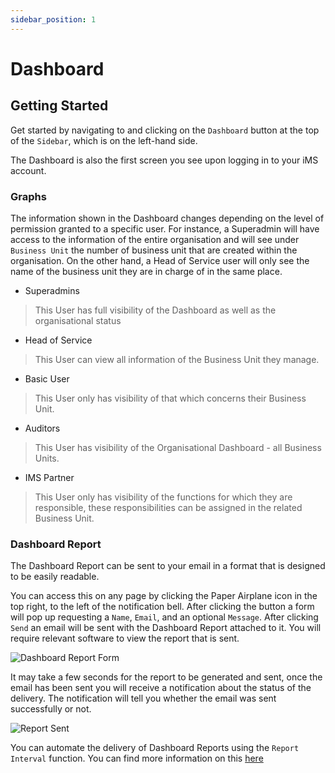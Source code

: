 ```yaml
---
sidebar_position: 1
---
```


# Dashboard

## Getting Started

Get started by navigating to and clicking on the `Dashboard` button at the top of the `Sidebar`, which is on the left-hand side.

The Dashboard is also the first screen you see upon logging in to your iMS account.

### Graphs

The information shown in the Dashboard changes depending on the level of permission granted to a specific user. For instance, a Superadmin will have access to the information of the entire organisation and will see under `Business Unit` the number of business unit that are created within the organisation. On the other hand, a Head of Service user will only see the name of the business unit they are in charge of in the same place.

+ Superadmins

>This User has full visibility of the Dashboard as well as the organisational status

+ Head of Service 

>This User can view all information of the Business Unit they manage.

+ Basic User

>This User only has visibility of that which concerns their Business Unit.

+ Auditors

>This User has visibility of the Organisational Dashboard - all Business Units.

+ IMS Partner

>This User only has visibility of the functions for which they are responsible, these responsibilities can be assigned in the related Business Unit.

### Dashboard Report

The Dashboard Report can be sent to your email in a format that is designed to be easily readable.

You can access this on any page by clicking the Paper Airplane icon in the top right, to the left of the notification bell. After clicking the button a form will pop up requesting a `Name`, `Email`, and an optional `Message`. After clicking `Send` an email will be sent with the Dashboard Report attached to it. You will require relevant software to view the report that is sent.

<img src="/img/DocImg/General Information/Dashboard/Dashboard_Report_Form.png" alt="Dashboard Report Form" class="center" />

It may take a few seconds for the report to be generated and sent, once the email has been sent you will receive a notification about the status of the delivery. The notification will tell you whether the email was sent successfully or not.

<img src="/img/DocImg/General Information/Dashboard/Report_Sent.png" alt="Report Sent" class="center" />

You can automate the delivery of Dashboard Reports using the `Report Interval` function. You can find more information on this [here][Report Interval]

[Report Interval]: ../Our%20IMS/system_defaults#report-intervals